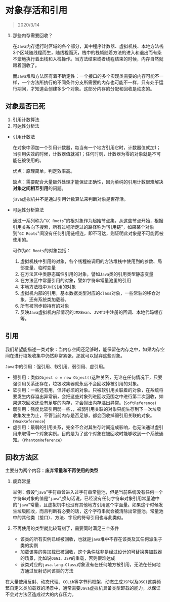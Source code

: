 # 对象存活和引用

> 2020/3/14

1. 那些内存需要回收？

   在`Java`内存运行时区域的各个部分，其中程序计数器、虚拟机栈、本地方法栈3个区域随线程而生，随线程而灭，栈中的栈帧随着方法的进入和退出而有条不紊地执行着出栈和入栈操作。当方法结束或者线程结束的时候，内存自然就跟着回收了。

   而`Java`堆和方法区有着不确定性：一个接口的多个实现类需要的内存可能不一样，一个方法所执行的不同条件分支所需要的内存也可能不一样，只有处于运行期间，才知道会创建多少个对象。这部分内存的分配和回收是动态的。

## 对象是否已死

1. 引用计数算法
2. 可达性分析法



* 引用计数法

  在对象中添加一个引用计数器，每当有一个地方引用它时，计数器值就加1；当引用失效的时候，计数器值就减1；任何时刻，计数器为零的对象就是不可能在被使用的。

  优点：原理简单，判定效率高。

  缺点：需要配合大量额外处理才能保证正确性，因为单纯的引用计数很难解决**对象之间相互引用**的问题。

  `java`虚拟机并不是通过引用计数算法来判断对象是否存活。

  

* 可达性分析算法

  通过一系列称为“`GC Roots`”的根对象作为起始节点集，从这些节点开始，根据引用关系向下搜索，所有过程所走过的路径称为“引用链”，如果某个对象到"`GC Roots`"间没有任何引用链相连，即不可达，则证明此对象是不可能再被使用的。

  可作为`GC Roots`的对象包括：

  1. 虚拟机栈中引用的对象，各个线程被调用的方法堆栈中使用到的参数、局部变量、临时变量
  2. 在方法区中类静态属性引用的对象，譬如`Java`类的引用类型静态变量
  3. 在方法区中常量引用的对象，譬如字符串常量池里的引用
  4. 本地方法栈中`JNI`引用的对象
  5. 虚拟机内部的引用，基本数据类型对应的`class`对象，一些常驻的移仓对象，还有系统类加载器。
  6. 所有被同步锁持有的对象
  7. 反映`Java`虚拟机内部情况的`JMXBean`、`JVMTI`中注册的回调、本地代码缓存等。

## 引用

我们希望能描述一类对象：当内存空间还足够时，能保留在内存之中，如果内存空间在进行垃圾收集中仍然非常紧张，那就可以抛弃这些对象。

`Java`中的引用：强引用、软引用、弱引用、虚引用。

* 强引用：类似`Object o = new Object()`这种关系，无论在任何情况下，只要强引用关系还存在，垃圾收集器就永远不会回收掉被引用的对象。
* 软引用：一些还有用，但非必须的对象。只被软引用关联着的对象，在系统将要发生内存溢出异常前，会把这些对象列进回收范围之中进行第二次回收，如果这次回收还没有足够的内存，才会抛出内存溢出异常。(`SoftReference`)
* 弱引用：强度比软引用弱一些，，被弱引用关联的对象只能生存到下一次垃圾收集发生为止，不管当前内存是否足够，都会回收掉弱引用关联的对象。(`WeakReference`)
* 虚引用：最弱的引用关系，完全不会对其生存时间造成影响，也无法通过虚引用来取得一个对象实例。目的是为了这个对象在被回收时能够收到一个系统通知。（`PhantomReference`）

## 回收方法区

主要分为两个内容：**废弃常量和不再使用的类型**

1. 废弃常量

   举例：假设“`java`”字符串曾进入过字符串常量池，但是当前系统没有任何一个字符串对象的值是“`java`”,换句话说，已经没有任何字符串对象引用常量池中的“`java`”常量，且虚拟机中也没有其他地方引用这个字面量。如果这个时候发生垃圾回收，而且判断有必要的话，这个字符串就会被清除出常量池。常量池中的其他类（接口）、方法、字段的符号引用也与此类似。

2. 不再使用的类型就比较苛刻了，需要同时满足三个条件

   * 该类的所有实例已经被回收，也就是`java`堆中不存在该类及其任何派生子类的实例
   * 加载该类的类加载已被回收，这个条件除非是经过设计的可替换类加载器的场景，比如说`OSGI、JSP`的重载，否则很难达成
   * 该类对应的`java.lang.Class`对象没有在任何地方被引用，无法在任何地方通过反射访问该类的方法

在大量使用反射、动态代理、`CGLib`等字节码框架，动态生成`JSP`以及`OSGI`这类频繁自定义类加载器的场景中，通常需要`Java`虚拟机具备类型卸载的能力，以保证不会对方法区造成过大的内存压力。


